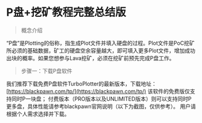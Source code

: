 # P盘+挖矿教程完整总结版

>概念介绍

“P盘”是Plotting的俗称，指生成Plot文件并填入硬盘的过程。Plot文件是PoC挖矿所必须的基础数据，矿工的硬盘空余容量越大，即可填入更多Plot文件，增加成功出块的概率。如果您想参与Lava挖矿，必须在挖矿前预先完成P盘工作。

>步骤一：下载P盘软件

我们推荐下载免费P盘软件TurboPlotter的最新版本，下载地址：[https://blackpawn.com/tp/](https://blackpawn.com/tp/)
该软件的免费版仅支持同时P一块盘；
付费版本（PRO版本以及UNLIMITED版本）则可以支持同时P更多盘，具体性能请参考blackpawn官网说明（以下为截图，仅供参考）。
用户请根据个人需求选择并下载。
